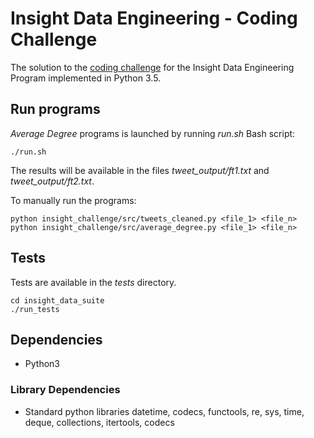 
Insight Data Engineering - Coding Challenge
===========================================================

The solution to the [coding challenge](https://github.com/InsightDataScience/coding-challenge) for the Insight Data Engineering Program implemented in Python 3.5.




## Run programs

 _Average Degree_ programs is launched by running _run.sh_ Bash script:

	./run.sh

The results will be available in the files _tweet_output/ft1.txt_ and _tweet_output/ft2.txt_.

To manually run the programs:

	python insight_challenge/src/tweets_cleaned.py <file_1> <file_n>
	python insight_challenge/src/average_degree.py <file_1> <file_n>


## Tests

Tests are available in the _tests_ directory. 

	cd insight_data_suite
	./run_tests


## Dependencies

- Python3

### Library Dependencies
- Standard python libraries
 datetime,  codecs,  functools, re, sys, time, deque, collections, itertools, codecs



